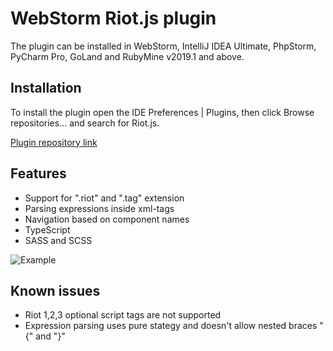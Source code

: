 # WebStorm Riot.js plugin

The plugin can be installed in WebStorm, IntelliJ IDEA Ultimate, PhpStorm, PyCharm Pro, GoLand and RubyMine v2019.1 and above.

## Installation

To install the plugin open the IDE Preferences | Plugins, then click Browse repositories... and search for Riot.js.

[Plugin repository link](https://plugins.jetbrains.com/plugin/12748-riot-js) 

## Features

* Support for ".riot" and ".tag" extension
* Parsing expressions inside xml-tags
* Navigation based on component names
* TypeScript
* SASS and SCSS

![Example](example.png)


## Known issues

* Riot 1,2,3 optional script tags are not supported
* Expression parsing uses pure stategy and doesn't allow nested braces "{" and "}"

